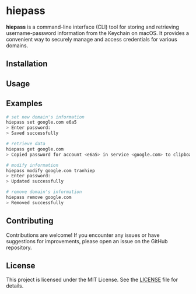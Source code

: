 # hiepass

**hiepass** is a command-line interface (CLI) tool for storing and retrieving username-password information from the Keychain on macOS. It provides a convenient way to securely manage and access credentials for various domains.

## Installation

## Usage

## Examples

```sh
# set new domain's information
hiepass set google.com e6a5
> Enter password: 
> Saved successfully 

# retrieve data 
hiepass get google.com
> Copied password for account <e6a5> in service <google.com> to clipboard.

# modify information
hiepass modify google.com tranhiep
> Enter password: 
> Updated successfully

# remove domain's information
hiepass remove google.com
> Removed successfully

```

## Contributing
Contributions are welcome! If you encounter any issues or have suggestions for improvements, please open an issue on the GitHub repository.

## License

This project is licensed under the MIT License. See the [LICENSE](#LICENSE) file for details.
